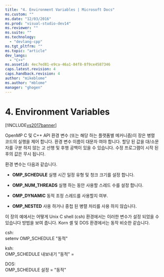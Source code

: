 ```yaml
---
title: "4. Environment Variables | Microsoft Docs"
ms.custom: ""
ms.date: "12/03/2016"
ms.prod: "visual-studio-dev14"
ms.reviewer: ""
ms.suite: ""
ms.technology: 
  - "devlang-cpp"
ms.tgt_pltfrm: ""
ms.topic: "article"
dev_langs: 
  - "C++"
ms.assetid: 4ec7ed81-e9ca-46a1-84f8-8f9ce4587346
caps.latest.revision: 4
caps.handback.revision: 4
author: "mikeblome"
ms.author: "mblome"
manager: "ghogen"
---
```

# 4. Environment Variables
[!INCLUDE[vs2017banner](../../assembler/inline/includes/vs2017banner.md)]

OpenMP C 및 C\+\+ API 환경 변수 \(또는 해당 하는 플랫폼별 메커니즘\)이 장은 병렬 코드의 실행을 제어 합니다.  환경 변수 이름이 대문자 여야 합니다.  할당 된 값을 대\/소문자를 구분 하지 않는 고 선행 및 후행 공백이 있을 수 있습니다.  수정 프로그램이 시작 된 후의 값은 무시 됩니다.  
  
 환경 변수는 다음과 같습니다.  
  
-   **OMP\_SCHEDULE** 실행 시간 일정 유형 및 청크 크기를 설정 합니다.  
  
-   **OMP\_NUM\_THREADS** 실행 하는 동안 사용할 스레드 수를 설정 합니다.  
  
-   **OMP\_DYNAMIC** 동적 조정 스레드를 사용할지 여부.  
  
-   **OMP\_NESTED** 사용 하거나 중첩 된 병렬 처리를 사용 하지 않습니다.  
  
 이 장의 예에서는 어떻게 Unix C shell \(csh\) 환경에서는 이러한 변수가 설정 되었을 수 있습니다 방법을 보여 줍니다.  Korn 셸 및 DOS 환경에서는 동작 비슷한 같습니다.  
  
 csh:  
 setenv OMP\_SCHEDULE "동적"  
  
 ksh:  
 OMP\_SCHEDULE 내보내기 "동적" \=  
  
 DOS:  
 OMP\_SCHEDULE 설정 \= "동적"